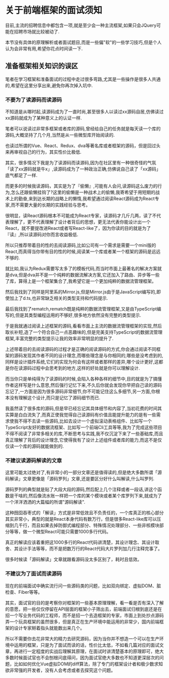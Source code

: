 # 关于前端框架的面试须知



目前,主流的招聘信息中都包含一项,就是至少会一种主流框架,如果只会JQuery可能在招聘市场就比较被动了.

本节没有具体的原理解析或者面试题目,而是一些偏"软"的一些学习技巧,但是个人认为会非常有用,希望你花点时间读一下.

## 准备框架相关知识的误区

笔者在学习框架和准备面试的过程中走过很多弯路,尤其是一些操作是很多人共通的,希望在这里分享出来,避免你再次掉入坑中.

### 不要为了读源码而读源码

不知道是从哪时起,读源码成为了一直时尚,甚至很多人以读过xx源码自居,仿佛读过xx源码就成为了某种意义上的认证一样.

笔者可以说读过非常多框架或者库的源码,曾经给自己的任务就是每天读一个库的源码,大概坚持了几个月,当然是从一些微型库开始阅读的.

也读过所谓的Vue、React、Redux、dva等著名库或者框架的源码，但是回过头来再审视自己的行为，其实性价比极低.

其实，很多情况下我是为了读源码而读源码,因为在社区里有一种很奇怪的气氛「读了xx源码就是牛x」,读源码成为了一种政治正确,仿佛说自己读了「xx源码」底气都足了一样.

而更多的时候我读源码，其实是为了『偷懒』,可能有人会问,读源码这么废力的行为,怎么还跟偷懒挂钩了?这里的偷懒是一种战术上的偷懒,我寄希望于用短期的战术上的勤奋,来到达长期的战略上的懒惰,我希望通过阅读React源码成为React专家,而不需要大量的长期的实践经验与思考。

很明显，读React源码根本不可能成为React专家，读源码才几斤几两，读了不代表理解了，更不代表理解了设计者背后的思想，更无法代表你能设计出一个React，就不要提改进React或者写React-like了，因为你读的目的就是为了『读』,所以读源码对你而言收益极低.

所以只推荐带着目的性的去阅读源码,比如公司有一个需求是需要一个mini版的React,而真得当你带有目的性的时候,阅读某一个库或者某一个框架的源码是远远不够的.

就比如,我认为Redux需要写太多了的模板代码,而当时市面上最著名的解决方案就是dva,但是dva并不是一个纯粹的数据流解决方案,它还加入了路由、异步等一些了库，算得上是一个框架集合了,我希望它是一个更加纯粹的数据流管理框架。

然后我找到了同样是阿里系的Mirror.js,但是Mirror.js由于是JavaScript编写的,即使加上了d.ts,也非常缺乏相关的类型支持和代码提示.

最后我找到了rematch,rematch既是纯粹的数据流管理框架,又是由TypeScript编写的,但是其类型编程运用的不够好,很多地方依然没有完整的类型提示.

于是我就通过阅读上述框架的源码,看看市面上主流的数据流管理框架的实现,然后取长补短,造了一个符合自己一点恶趣味的,但是完美支持TypeScript的数据流管理框架,丰富完整的类型提示让我的效率非常明显的提升了.

上述带着目的去阅读源码的过程才是正确的阅读源码的方式,你会通过阅读不同框架的源码发现其作者不同的设计理念,而哪些理念是与你相同的,哪些是没考虑到的,同样是设计插件系统,它们的实现为何会有这样或者那样的差异,哪个设计更好,这都是你在读源码过程中会思考到的地方,这样的好处就是你可以理解设计.

而当你只是单纯得为了读源码的时候,会陷入各种各样的细节中,目的就是为了搞懂作者这样写是什么意思,然后强行记忆下来,不久后你就会发现你早把自己读的源码忘记了,一方面是因为很多源码非常细节,你不可能记住这么多细节,另一方面,你根本没有理解这个设计,而只是记忆了源码细节而已.

我虽然读了很多库的源码,但是早已经忘记其具体细节和内容了,当初花费的时间其实算是白白流失了,而真正使我觉得自己读源码有价值且能提升能力的是有一些需求使我不得不去读一些源码,比如去设计一个虚拟滚动表格组件、比如写一个TypeScript友好的数据流框架、比如写一个前端Cli工具等等,我为了完成这些项目不得不阅读了非常多相关的库,不断思考与实践,我不仅沉淀下来了一些基础库,而且真正理解了背后的设计理念,它使得我有了设计上述组件或者库的能力,而这不是仅仅读一个库的源码就能做到的.

### 不建议读源码解读的文章

这里可能太过绝对了,有非常小的一部分文章还是值得读的,但是绝大多数所谓「源码解读」文章更像是「源码罗列」文章,还是要区分好什么叫解读,什么叫罗列.

源码罗列的典型就是贴了大段大段的源码,然后配上几个注释或者一段话,讲这个函数是干啥的,然后像流水账一样把一个库的某个模块或者某个库罗列下来,就成为了一个洋洋洒洒的大篇幅的所谓"源码解读".

这种囫囵吞枣式的「解读」方式是非常低效且不负责任的，一个库真正的核心部分其实非常小，典型的就是React本身代码有数万行，但是很多React-like库可以压缩到几千行，而且如果去掉防御式编程部分、特殊情况处理部分、一些非核模块部分等等，做一个微型React可能只需要1000多行代码。

真正的解读应该着重把这1000多行的React代码讲清楚，其设计理念、其设计取舍、其设计手法等等，而不是把数万行的React代码大片罗列加几行注释完事了。

很多时候读「源码解读」文章就跟看源码没太多区别了，耗时且低效。

### 不建议为了面试而读源码

现在的前端面试中确实流行问一些源码类的问题，比如双向绑定、虚拟DOM、脏检查、Fiber等等。

其实，面试官的目的是考察你对框架的一些基本原理理解，看一看是否有深入了解的意愿，把一些仅仅停留在API层面的框架小子筛出去，前端面试归根到底还是在招一个写业务代码的工程师，而不是招一个去造框架的专家，市面上到处抄点源码弄一个玩具框架的虽然很多，但是真正在生产环境中能运用的非常少，国内前端框架的设计专家掰着指头就能数出来几个。

所以不需要你去花非常大的精力去研究源码，因为当你并不想造一个可以在生产环境中运用的框架，只是为了面试而读的话，性价比太低，不如看几篇对应的面试文章，再进行一定程度的实战后理解其原理，在面试时讲清楚基本的原理即可，绝大多数时候面试官也不会刨根问底得问，因为面试官绝大多数也不知道更深层次的问题，比如如何优化Vue虚拟DOM的diff算法，除了专门的框架设计者和极少数求知欲非常强的开发者，没有人会考虑或者去探究这个问题。

